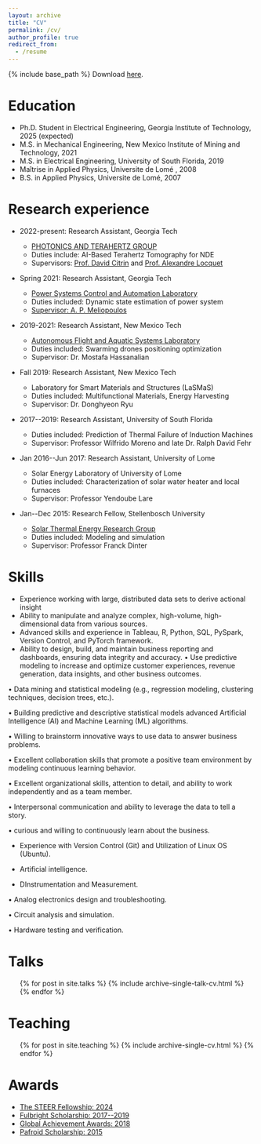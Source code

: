 ```yaml
---
layout: archive
title: "CV"
permalink: /cv/
author_profile: true
redirect_from:
  - /resume
---
```


{% include base_path %}
Download [here](CV_of_Niyem.pdf).

Education
======
* Ph.D. Student in Electrical Engineering, Georgia Institute of Technology, 2025 (expected)
* M.S. in Mechanical Engineering, New Mexico Institute of Mining and Technology, 2021
* M.S. in Electrical Engineering, University of South Florida, 2019
* Maîtrise in Applied Physics, Universite de Lomé , 2008
* B.S. in Applied Physics, Universite de Lomé, 2007
  
  
  

Research experience
======
* 2022-present: Research Assistant, Georgia Tech
  * [PHOTONICS AND TERAHERTZ GROUP](http://photonics.georgiatech-metz.fr/node/33)
  * Duties include: AI-Based Terahertz Tomography for NDE
  * Supervisors:  [Prof. David Citrin](https://ece.gatech.edu/directory/david-s-citrin) and [Prof. Alexandre Locquet](http://photonics.georgiatech-metz.fr/node/25)
 
    
* Spring 2021: Research Assistant, Georgia Tech
  * [Power Systems Control and Automation Laboratory](https://pscal.ece.gatech.edu/)
  * Duties included: Dynamic state estimation of power system
  * [Supervisor:  A. P. Meliopoulos](https://ece.gatech.edu/directory/p-meliopoulos)

* 2019-2021: Research Assistant, New Mexico Tech
  * [Autonomous Flight and Aquatic Systems Laboratory](https://sites.google.com/nmt.edu/afasl/research?authuser=0)
  * Duties included: Swarming drones positioning optimization
  * Supervisor: Dr. Mostafa Hassanalian
 
* Fall 2019: Research Assistant, New Mexico Tech
  * Laboratory for Smart Materials and Structures (LaSMaS)
  * Duties included: Multifunctional Materials, Energy Harvesting
  * Supervisor: Dr. Donghyeon Ryu
 
* 2017--2019: Research Assistant, University of South Florida
  * Duties included: Prediction of Thermal Failure of Induction Machines
  * Supervisor: Professor Wilfrido Moreno and late Dr. Ralph David Fehr
 
* Jan 2016--Jun 2017: Research Assistant, University of Lome
  * Solar Energy Laboratory of University of Lome
  * Duties included: Characterization of solar water heater and local furnaces
  * Supervisor: Professor Yendoube Lare

* Jan--Dec 2015: Research Fellow, Stellenbosch University
  * [Solar Thermal Energy Research Group](https://sterg.sun.ac.za/)
  * Duties included: Modeling and simulation
  * Supervisor: Professor Franck Dinter
  
Skills
======
* Experience working with large, distributed data sets to derive actional insight
* Ability to manipulate and analyze complex, high-volume, high-dimensional data from various sources.
* Advanced skills and experience in Tableau, R, Python, SQL, PySpark, Version Control, and PyTorch framework.
* Ability to design, build, and maintain business reporting and dashboards, ensuring data integrity and accuracy.
• Use predictive modeling to increase and optimize customer experiences, revenue generation, data insights, and other
business outcomes.

• Data mining and statistical modeling (e.g., regression modeling, clustering techniques, decision trees, etc.).

• Building predictive and descriptive statistical models advanced Artificial Intelligence (AI) and Machine Learning (ML)
algorithms.

• Willing to brainstorm innovative ways to use data to answer business problems.

• Excellent collaboration skills that promote a positive team environment by modeling continuous learning behavior.

• Excellent organizational skills, attention to detail, and ability to work independently and as a team member.

• Interpersonal communication and ability to leverage the data to tell a story.

• curious and willing to continuously learn about the business.

* Experience with Version Control (Git) and Utilization of Linux OS (Ubuntu).
  
* Artificial intelligence.
  
* DInstrumentation and Measurement.
  
• Analog electronics design and troubleshooting.

• Circuit analysis and simulation.

• Hardware testing and verification.
  
Talks
======
  <ul>{% for post in site.talks %}
    {% include archive-single-talk-cv.html %}
  {% endfor %}</ul>
  
Teaching
======
  <ul>{% for post in site.teaching %}
    {% include archive-single-cv.html %}
  {% endfor %}</ul>
  
Awards
======
* [ The STEER Fellowship: 2024](https://ece.gatech.edu/news/2023/07/new-graduate-fellowships-and-awards-promote-professional-development)
*  [ Fulbright Scholarship: 2017--2019](https://fulbrightscholars.org/non-us-scholars)
* [Global Achievement Awards: 2018](https://www.usf.edu/world/about/news/2017-global-achievement-awards.aspx)
* [Pafroid Scholarship: 2015](https://www0.sun.ac.za/international/assets/files/Take%20Note%20Newsletter%20(06%20May%202014).pdf)
  
